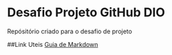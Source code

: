 # Desafio Projeto GitHub DIO
Repósitório criado para o desafio de projeto

##Link Uteis
[Guia de Markdown](https://www.markdownguide.org/)
